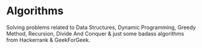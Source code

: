 # Algorithms
Solving problems related to Data Structures, Dynamic Programming, Greedy Method, Recursion, Divide And Conquer & just some 
badass algorithms from Hackerrank & GeekForGeek.
